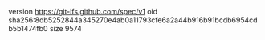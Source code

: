 version https://git-lfs.github.com/spec/v1
oid sha256:8db5252844a345270e4ab0a11793cfe6a2a44b916b91bcdb6954cdb5b1474fb0
size 9574
